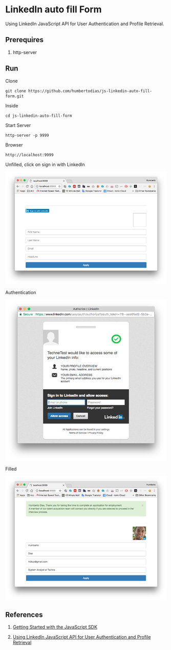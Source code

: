 #  LinkedIn auto fill Form

Using LinkedIn JavaScript API for User Authentication and Profile Retrieval.


## Prerequires

1. http-server


## Run

Clone

```
git clone https://github.com/humbertodias/js-linkedin-auto-fill-form.git
```

Inside

```
cd js-linkedin-auto-fill-form
```

Start Server

```
http-server -p 9999
```

Browser

```
http://localhost:9999
```

Unfilled, click on sign in with LinkedIn

![](doc/unfilled.png)

Authentication

![](doc/auth.png)


Filled

![](doc/filled.png)


## References

1. [Getting Started with the JavaScript SDK](https://developer.linkedin.com/docs/getting-started-js-sdk#initialize)

2. [Using LinkedIn JavaScript API for User Authentication and Profile Retrieval](http://www.developer.com/lang/jscript/using-linkedin-javascript-api-for-user-authentication-and-profile-retrieval.html)



